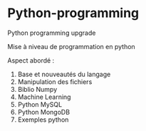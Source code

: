 # Python-programming
Python programming upgrade

Mise à niveau de programmation en python

Aspect abordé :
1) Base et nouveautés du langage
2) Manipulation des fichiers
3) Biblio Numpy
4) Machine Learning
5) Python MySQL
6) Python MongoDB
7) Exemples python
